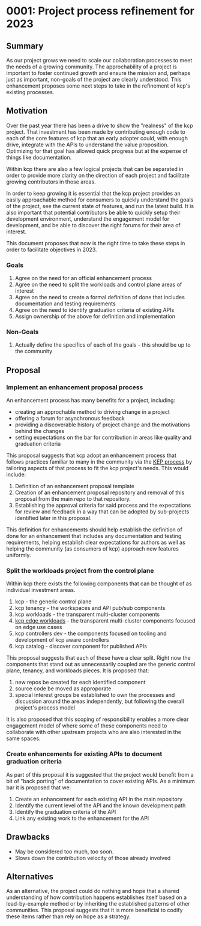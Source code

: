 # 0001: Project process refinement for 2023

## Summary

As our project grows we need to scale our collaboration processes to meet the needs of a growing community. The 
approchability of a project is important to foster continued growth and ensure the mission and, perhaps just 
as important, non-goals of the project are clearly understood. This enhancement proposes some next steps to take 
in the refinement of kcp's existing processes.

## Motivation

Over the past year there has been a drive to show the "realness" of the kcp project. That investment has been 
made by contributing enough code to each of the core features of kcp that an early adopter could, with enough drive,
integrate with the APIs to understand the value proposition. Optimizing for that goal has allowed quick progress but
at the expense of things like documentation.

Within kcp there are also a few logical projects that can be separated in order to provide more clarity on the 
direction of each project and facilitate growing contributors in those areas.

In order to keep growing it is essential that the kcp project provides an easily approachable method for consumers to
quickly understand the goals of the project, see the current state of features, and run the latest build. It is also
important that potential contributors be able to quickly setup their development environment, understand the 
engagement model for development, and be able to discover the right forums for their area of interest.

This document proposes that now is the right time to take these steps in order to facilitate objectives in 2023.

### Goals

1. Agree on the need for an official enhancement process
2. Agree on the need to split the workloads and control plane areas of interest
3. Agree on the need to create a formal definition of done that includes documentation and testing requirements
4. Agree on the need to identify graduation criteria of existing APIs
5. Assign ownership of the above for definition and implementation

### Non-Goals

1. Actually define the specifics of each of the goals - this should be up to the community

## Proposal

### Implement an enhancement proposal process

An enhancement process has many benefits for a project, including:
* creating an approchable method to driving change in a project
* offering a forum for asynchronous feedback
* providing a discoverable history of project change and the motivations behind the changes
* setting expectations on the bar for contribution in areas like quality and graduation criteria

This proposal suggests that kcp adopt an enhancement process that follows practices familiar to many in the 
community via the [KEP process](https://github.com/kubernetes/enhancements/blob/adae507daeb490cfeb7f4d520d3d711362090c45/keps/NNNN-kep-template/README.md) 
by tailoring aspects of that process to fit the kcp project's needs. This would include:

1. Definition of an enhancement proposal template
2. Creation of an enhancement proposal repository and removal of this proposal from the main repo to that repository.
3. Establishing the approval criteria for said process and the expectations for review and feedback in a way that can
be adopted by sub-projects identified later in this proposal.
   
This definition for enhancements should help establish the definition of done for an enhancement that includes any
documentation and testing requirements, helping establish clear expectations for authors as well as helping the 
community (as consumers of kcp) approach new features uniformly. 
   
### Split the workloads project from the control plane

Within kcp there exists the following components that can be thought of as individual investment areas. 

1. kcp - the generic control plane
2. kcp tenancy - the workspaces and API pub/sub components
3. kcp workloads - the transparent multi-cluster components
4. [kcp edge workloads](https://github.com/kcp-dev/edge-mc) - the transparent multi-cluster components focused on edge use cases
5. kcp controllers dev - the components focused on tooling and development of kcp aware controllers
6. kcp catalog - discover component for published APIs

This proposal suggests that each of these have a clear split. Right now the components that stand out as unnecessarily
coupled are the generic control plane, tenancy, and workloads pieces. It is proposed that:

1. new repos be created for each identified component
2. source code be moved as approporate
3. special interest groups be established to own the processes and discussion around the areas independently, but following
the overall project's process model
   
It is also proposed that this scoping of responsibility enables a more clear engagement model of where some of these components need to 
collaborate with other upstream projects who are also interested in the same spaces.

### Create enhancements for existing APIs to document graduation criteria

As part of this proposal it is suggested that the project would benefit from a bit of "back porting" of documentation
to cover existing APIs. As a minimum bar it is proposed that we:

1. Create an enhancement for each existing API in the main repository
2. Identify the current level of the API and the known development path
3. Identify the graduation criteria of the API 
4. Link any existing work to the enhancement for the API

## Drawbacks

* May be considered too much, too soon.
* Slows down the contribution velocity of those already involved

## Alternatives

As an alternative, the project could do nothing and hope that a shared understanding of how contribution happens 
establishes itself based on a lead-by-example method or by inheriting the established patterns of other communities. This
proposal suggests that it is more beneficial to codify these items rather than rely on hope as a strategy.